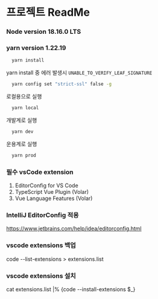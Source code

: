 # 프로젝트 ReadMe

### Node version 18.16.0 LTS
### yarn version 1.22.19

```bash
  yarn install
```

yarn install 중 에러 발생시 ``` UNABLE_TO_VERIFY_LEAF_SIGNATURE ```
```bash
  yarn config set "strict-ssl" false -g
```

로컬용으로 실행 
```bash
  yarn local
```

개발계로 실행
```bash
  yarn dev
```

운용계로 실행
```bash
  yarn prod
```

### 필수 vsCode extension
1. EditorConfig for VS Code
2. TypeScript Vue Plugin (Volar)
3. Vue Language Features (Volar)

### IntelliJ EditorConfig 적용
https://www.jetbrains.com/help/idea/editorconfig.html

### vscode extensions 백업
code --list-extensions > extensions.list

### vscode extensions 설치
cat extensions.list |% {code --install-extensions $_}
